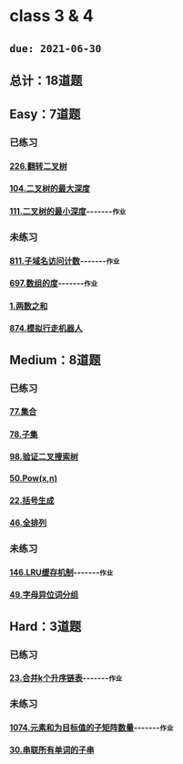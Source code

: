 # class 3 & 4
## `due: 2021-06-30`
## 总计：18道题
## Easy：7道题
### 已练习
#### [226.翻转二叉树](https://leetcode-cn.com/problems/invert-binary-tree/description/)
#### [104.二叉树的最大深度](https://leetcode-cn.com/problems/maximum-depth-of-binary-tree/)
#### [111.二叉树的最小深度](https://leetcode-cn.com/problems/minimum-depth-of-binary-tree/)-------`作业`

### 未练习
#### [811.子域名访问计数](https://leetcode-cn.com/problems/subdomain-visit-count/)-------`作业`
#### [697.数组的度](https://leetcode-cn.com/problems/degree-of-an-array/)-------`作业`
#### [1.两数之和](https://leetcode-cn.com/problems/two-sum/)
#### [874.模拟行走机器人](https://leetcode-cn.com/problems/walking-robot-simulation/)

## Medium：8道题
### 已练习
#### [77.集合](https://leetcode-cn.com/problems/combinations/)
#### [78.子集](https://leetcode-cn.com/problems/subsets/)
#### [98.验证二叉搜索树](https://leetcode-cn.com/problems/validate-binary-search-tree/)
#### [50.Pow(x,n)](https://leetcode-cn.com/problems/powx-n/)  
#### [22.括号生成](https://leetcode-cn.com/problems/generate-parentheses/)
#### [46.全排列](https://leetcode-cn.com/problems/permutations/)

### 未练习
#### [146.LRU缓存机制](https://leetcode-cn.com/problems/lru-cache/)-------`作业`
#### [49.字母异位词分组](https://leetcode-cn.com/problems/group-anagrams/)

## Hard：3道题
### 已练习
#### [23.合并k个升序链表](https://leetcode-cn.com/problems/merge-k-sorted-lists/)-------`作业`

### 未练习
#### [1074.元素和为目标值的子矩阵数量](https://leetcode-cn.com/problems/number-of-submatrices-that-sum-to-target/)-------`作业`
#### [30.串联所有单词的子串](https://leetcode-cn.com/problems/substring-with-concatenation-of-all-words/)

